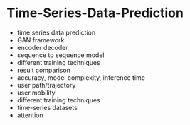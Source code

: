 # Time-Series-Data-Prediction                 
- time series data prediction           
- GAN framework               
- encoder decoder               
- sequence to sequence model             
- different training techniques  
- result comparison      
- accuracy, model complexity, inference time       
- user path/trajectory     
- user mobility   
- different training techniques 
- time-series datasets 
- attention  
  
